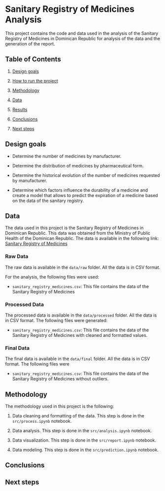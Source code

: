 
# Sanitary Registry of Medicines Analysis 

This project contains the code and data used in the analysis of the Sanitary Registry of Medicines in Dominican Republic
for analysis of the data and the generation of the report.

## Table of Contents

1. [Design goals](#design-goals)

2. [How to run the project](#how-to-run-the-project)

3. [Methodology](#methodology)

4. [Data](#data)

5. [Results](#results)

6. [Conclusions](#conclusions)

7. [Next steps](#next-steps)

## Design goals


* Determine the number of medicines by manufacturer.

* Determine the distribution of medicines by pharmaceutical form.

* Determine the historical evolution of the number of medicines requested by manufacturer.
 
* Determine which factors influence the durability of a medicine and create a model that allows to predict the expiration of a medicine based on the data of the sanitary registry.



## Data

The data used in this project is the Sanitary Registry of Medicines in Dominican Republic. This data was obtained from the
Ministry of Public Health of the Dominican Republic. The data is available in the following link: 
[Sanitary Registry of Medicines](https://datos.gob.do/dataset/registro-sanitario-de-productos-farmaceuticos)

### Raw Data

The raw data is available in the `data/raw` folder. All the data is in CSV format.

For the analysis, the following files were used:

* `sanitary_registry_medicines.csv`: This file contains the data of the Sanitary Registry of Medicines


### Processed Data

The processed data is available in the `data/processed` folder. All the data is in CSV format. The following files were
generated:

* `sanitary_registry_medicines.csv`: This file contains the data of the Sanitary Registry of Medicines with cleaned and formatted values.


### Final Data

The final data is available in the `data/final` folder. All the data is in CSV format. The following files were

* `sanitary_registry_medicines.csv`: This file contains the data of the Sanitary Registry of Medicines  without outliers.



## Methodology

The methodology used in this project is the following:

1. Data cleaning and formatting of the data. This step is done in the `src/process.ipynb` notebook.

2. Data analysis. This step is done in the `src/analysis.ipynb` notebook.

3. Data visualization. This step is done in the `src/report.ipynb` notebook.

4. Data modeling. This step is done in the `src/prediction.ipynb` notebook.


## Conclusions


## Next steps



